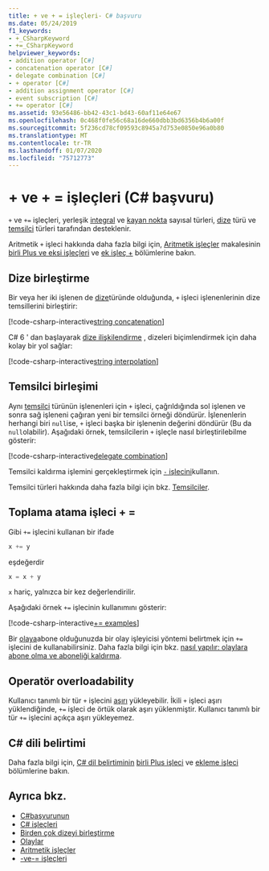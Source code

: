 ```yaml
---
title: + ve + = işleçleri- C# başvuru
ms.date: 05/24/2019
f1_keywords:
- +_CSharpKeyword
- +=_CSharpKeyword
helpviewer_keywords:
- addition operator [C#]
- concatenation operator [C#]
- delegate combination [C#]
- + operator [C#]
- addition assignment operator [C#]
- event subscription [C#]
- += operator [C#]
ms.assetid: 93e56486-bb42-43c1-bd43-60af11e64e67
ms.openlocfilehash: 0c468f0fe56c68a16de660dbb3bd6356b4b6a00f
ms.sourcegitcommit: 5f236cd78cf09593c8945a7d753e0850e96a0b80
ms.translationtype: MT
ms.contentlocale: tr-TR
ms.lasthandoff: 01/07/2020
ms.locfileid: "75712773"
---
```

# <a name="-and--operators-c-reference"></a>+ ve + = işleçleri (C# başvuru)

`+` ve `+=` işleçleri, yerleşik [integral](../builtin-types/integral-numeric-types.md) ve [kayan nokta](../builtin-types/floating-point-numeric-types.md) sayısal türleri, [dize](../builtin-types/reference-types.md#the-string-type) türü ve [temsilci](../builtin-types/reference-types.md#the-delegate-type) türleri tarafından desteklenir.

Aritmetik `+` işleci hakkında daha fazla bilgi için, [Aritmetik işleçler](arithmetic-operators.md) makalesinin [birli Plus ve eksi işleçleri](arithmetic-operators.md#unary-plus-and-minus-operators) ve [ek işleç +](arithmetic-operators.md#addition-operator-) bölümlerine bakın.

## <a name="string-concatenation"></a>Dize birleştirme

Bir veya her iki işlenen de [dize](../builtin-types/reference-types.md#the-string-type)türünde olduğunda, `+` işleci işlenenlerinin dize temsillerini birleştirir:

[!code-csharp-interactive[string concatenation](~/samples/csharp/language-reference/operators/AdditionOperator.cs#AddStrings)]

C# 6 ' dan başlayarak [dize ilişkilendirme](../tokens/interpolated.md) , dizeleri biçimlendirmek için daha kolay bir yol sağlar:

[!code-csharp-interactive[string interpolation](~/samples/csharp/language-reference/operators/AdditionOperator.cs#UseStringInterpolation)]

## <a name="delegate-combination"></a>Temsilci birleşimi

Aynı [temsilci](../builtin-types/reference-types.md#the-delegate-type) türünün işlenenleri için `+` işleci, çağrıldığında sol işlenen ve sonra sağ işleneni çağıran yeni bir temsilci örneği döndürür. İşlenenlerin herhangi biri `null`ise, `+` işleci başka bir işlenenin değerini döndürür (Bu da `null`olabilir). Aşağıdaki örnek, temsilcilerin `+` işleçle nasıl birleştirilebilme gösterir:

[!code-csharp-interactive[delegate combination](~/samples/csharp/language-reference/operators/AdditionOperator.cs#AddDelegates)]

Temsilci kaldırma işlemini gerçekleştirmek için [`-` işlecini](subtraction-operator.md#delegate-removal)kullanın.

Temsilci türleri hakkında daha fazla bilgi için bkz. [Temsilciler](../../programming-guide/delegates/index.md).

## <a name="addition-assignment-operator-"></a>Toplama atama işleci + =

Gibi `+=` işlecini kullanan bir ifade

```csharp
x += y
```

eşdeğerdir

```csharp
x = x + y
```

`x` hariç, yalnızca bir kez değerlendirilir.

Aşağıdaki örnek `+=` işlecinin kullanımını gösterir:

[!code-csharp-interactive[+= examples](~/samples/csharp/language-reference/operators/AdditionOperator.cs#AddAndAssign)]

Bir [olaya](../keywords/event.md)abone olduğunuzda bir olay işleyicisi yöntemi belirtmek için `+=` işlecini de kullanabilirsiniz. Daha fazla bilgi için bkz. [nasıl yapılır: olaylara abone olma ve aboneliği kaldırma](../../programming-guide/events/how-to-subscribe-to-and-unsubscribe-from-events.md).

## <a name="operator-overloadability"></a>Operatör overloadability

Kullanıcı tanımlı bir tür `+` işlecini [aşırı](operator-overloading.md) yükleyebilir. İkili `+` işleci aşırı yüklendiğinde, `+=` işleci de örtük olarak aşırı yüklenmiştir. Kullanıcı tanımlı bir tür `+=` işlecini açıkça aşırı yükleyemez.

## <a name="c-language-specification"></a>C# dili belirtimi

Daha fazla bilgi için, [ C# dil belirtiminin](~/_csharplang/spec/introduction.md) [birli Plus işleci](~/_csharplang/spec/expressions.md#unary-plus-operator) ve [ekleme işleci](~/_csharplang/spec/expressions.md#addition-operator) bölümlerine bakın.

## <a name="see-also"></a>Ayrıca bkz.

- [C#başvurunun](../index.md)
- [C# işleçleri](index.md)
- [Birden çok dizeyi birleştirme](../../how-to/concatenate-multiple-strings.md)
- [Olaylar](../../programming-guide/events/index.md)
- [Aritmetik işleçler](arithmetic-operators.md)
- [-ve-= işleçleri](subtraction-operator.md)
